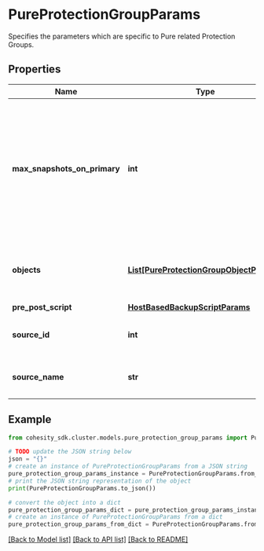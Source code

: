 # PureProtectionGroupParams

Specifies the parameters which are specific to Pure related Protection Groups.

## Properties

Name | Type | Description | Notes
------------ | ------------- | ------------- | -------------
**max_snapshots_on_primary** | **int** | Specifies the number of snapshots to retain on the primary environment. If not specified, then snapshots will not be deleted from the primary environment. | [optional] 
**objects** | [**List[PureProtectionGroupObjectParams]**](PureProtectionGroupObjectParams.md) | Specifies the objects to be included in the Protection Group. | 
**pre_post_script** | [**HostBasedBackupScriptParams**](HostBasedBackupScriptParams.md) |  | [optional] 
**source_id** | **int** | Specifies the id of the parent of the objects. | [optional] [readonly] 
**source_name** | **str** | Specifies the name of the parent of the objects. | [optional] [readonly] 

## Example

```python
from cohesity_sdk.cluster.models.pure_protection_group_params import PureProtectionGroupParams

# TODO update the JSON string below
json = "{}"
# create an instance of PureProtectionGroupParams from a JSON string
pure_protection_group_params_instance = PureProtectionGroupParams.from_json(json)
# print the JSON string representation of the object
print(PureProtectionGroupParams.to_json())

# convert the object into a dict
pure_protection_group_params_dict = pure_protection_group_params_instance.to_dict()
# create an instance of PureProtectionGroupParams from a dict
pure_protection_group_params_from_dict = PureProtectionGroupParams.from_dict(pure_protection_group_params_dict)
```
[[Back to Model list]](../README.md#documentation-for-models) [[Back to API list]](../README.md#documentation-for-api-endpoints) [[Back to README]](../README.md)


